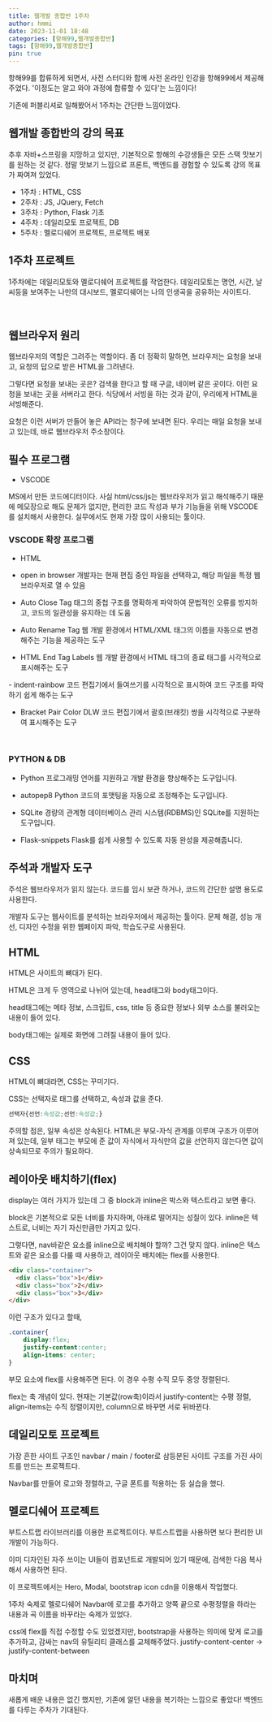 ```yaml
---
title: 웹개발 종합반 1주차
author: hmmi
date: 2023-11-01 18:48
categories: [항해99,웹개발종합반]
tags: [항해99,웹개발종합반]
pin: true
---
```


항해99를 합류하게 되면서, 사전 스터디와 함께 사전 온라인 인강을 항해99에서 제공해주었다. '이정도는 알고 와야 과정에 합류할 수 있다'는 느낌이다!

기존에 퍼블리셔로 일해봤어서 1주차는 간단한 느낌이었다.

## 웹개발 종합반의 강의 목표

추후 자바+스프링을 지망하고 있지만, 기본적으로 항해의 수강생들은 모든 스택 맛보기를 원하는 것 같다. 정말 맛보기 느낌으로 프론트, 백엔드를 경험할 수 있도록 강의 목표가 짜여져 있었다.
- 1주차 : HTML, CSS
- 2주차 : JS, JQuery, Fetch
- 3주차 : Python, Flask 기초
- 4주차 : 데일리모토 프로젝트, DB
- 5주차 : 멜로디쉐어 프로젝트, 프로젝트 배포

## 1주차 프로젝트

1주차에는 데일리모토와 멜로디쉐어 프로젝트를 작업한다. 데일리모토는 명언, 시간, 날씨등을 보여주는 나만의 대시보드, 멜로디쉐어는 나의 인생곡을 공유하는 사이트다.

​

## 웹브라우저 원리

웹브라우저의 역할은 그려주는 역할이다. 좀 더 정확히 말하면, 브라우저는 요청을 보내고, 요청의 답으로 받은 HTML을 그려낸다.

그렇다면 요청을 보내는 곳은? 검색을 한다고 할 때 구글, 네이버 같은 곳이다. 이런 요청을 보내는 곳을 서버라고 한다. 식당에서 서빙을 하는 것과 같이, 우리에게 HTML을 서빙해준다.

요청은 이런 서버가 만들어 놓은 API라는 창구에 보내면 된다. 우리는 매일 요청을 보내고 있는데, 바로 웹브라우저 주소창이다.

## 필수 프로그램
- VSCODE

MS에서 만든 코드에디터이다. 사실 html/css/js는 웹브라우저가 읽고 해석해주기 때문에 메모장으로 해도 문제가 없지만, 편리한 코드 작성과 부가 기능들을 위해 VSCODE를 설치해서 사용한다. 실무에서도 현재 가장 많이 사용되는 툴이다.

### VSCODE 확장 프로그램

- HTML

- open in browser
  개발자는 현재 편집 중인 파일을 선택하고, 해당 파일을 특정 웹 브라우저로 열 수 있음

- Auto Close Tag
  태그의 중첩 구조를 명확하게 파악하여 문법적인 오류를 방지하고, 코드의 일관성을 유지하는 데 도움

- Auto Rename Tag
  웹 개발 환경에서 HTML/XML 태그의 이름을 자동으로 변경해주는 기능을 제공하는 도구

- HTML End Tag Labels
  웹 개발 환경에서 HTML 태그의 종료 태그를 시각적으로 표시해주는 도구

​- indent-rainbow
  코드 편집기에서 들여쓰기를 시각적으로 표시하여 코드 구조를 파악하기 쉽게 해주는 도구

- Bracket Pair Color DLW
  코드 편집기에서 괄호(브래킷) 쌍을 시각적으로 구분하여 표시해주는 도구

​

### PYTHON & DB


- Python
프로그래밍 언어를 지원하고 개발 환경을 향상해주는 도구입니다.

- autopep8
Python 코드의 포맷팅을 자동으로 조정해주는 도구입니다.

- SQLite
경량의 관계형 데이터베이스 관리 시스템(RDBMS)인 SQLite를 지원하는 도구입니다.

- Flask-snippets
Flask를 쉽게 사용할 수 있도록 자동 완성을 제공해줍니다.
​
## 주석과 개발자 도구

주석은 웹브라우저가 읽지 않는다. 코드를 임시 보관 하거나, 코드의 간단한 설명 용도로 사용한다.

개발자 도구는 웹사이트를 분석하는 브라우저에서 제공하는 툴이다. 문제 해결, 성능 개선, 디자인 수정을 위한 웹페이지 파악, 학습도구로 사용된다.

## HTML
HTML은 사이트의 뼈대가 된다.

HTML은 크게 두 영역으로 나뉘어 있는데, head태그와 body태그이다.

head태그에는 메타 정보, 스크립트, css, title 등 중요한 정보나 외부 소스를 불러오는 내용이 들어 있다.

body태그에는 실제로 화면에 그려질 내용이 들어 있다.

## CSS

HTML이 뼈대라면, CSS는 꾸미기다.

CSS는 선택자로 태그를 선택하고, 속성과 값을 준다.

```css
선택자{선언:속성값;선언:속성값;}
```
주의할 점은, 일부 속성은 상속된다. HTML은 부모-자식 관계를 이루며 구조가 이루어져 있는데, 일부 태그는 부모에 준 값이 자식에서 자식만의 값을 선언하지 않는다면 값이 상속되므로 주의가 필요하다.

## 레이아웃 배치하기(flex)

display는 여러 가지가 있는데 그 중 block과 inline은 박스와 텍스트라고 보면 좋다.

block은 기본적으로 모든 너비를 차지하며, 아래로 떨어지는 성질이 있다. inline은 텍스트로, 너비는 자기 자신만큼만 가지고 있다.

그렇다면, nav바같은 요소를 inline으로 배치해야 할까? 그건 맞지 않다. inline은 텍스트와 같은 요소를 다룰 때 사용하고, 레이아웃 배치에는 flex를 사용한다.

```html
<div class="container">
  <div class="box">1</div>
  <div class="box">2</div>
  <div class="box">3</div>
</div>
```
이런 구조가 있다고 할때,

```css
.container{
    display:flex;
    justify-content:center;
    align-items: center;
}
```
부모 요소에 flex를 사용해주면 된다. 이 경우 수평 수직 모두 중앙 정렬된다.

flex는 축 개념이 있다. 현재는 기본값(row축)이라서 justify-content는 수평 정렬, align-items는 수직 정렬이지만, column으로 바꾸면 서로 뒤바뀐다.

## 데일리모토 프로젝트

가장 흔한 사이트 구조인 navbar / main / footer로 삼등분된 사이트 구조를 가진 사이트를 만드는 프로젝트다.

Navbar를 만들어 로고와 정렬하고, 구글 폰트를 적용하는 등 실습을 했다.

## 멜로디쉐어 프로젝트

부트스트랩 라이브러리를 이용한 프로젝트이다. 부트스트랩을 사용하면 보다 편리한 UI개발이 가능하다.

이미 디자인된 자주 쓰이는 UI들이 컴포넌트로 개발되어 있기 때문에, 검색한 다음 복사해서 사용하면 된다.

이 프로젝트에서는 Hero, Modal, bootstrap icon cdn을 이용해서 작업했다.

1주차 숙제로 멜로디쉐어 Navbar에 로고를 추가하고 양쪽 끝으로 수평정렬을 하라는 내용과 곡 이름을 바꾸라는 숙제가 있었다.

css에 flex를 직접 수정할 수도 있었겠지만, bootstrap을 사용하는 의미에 맞게 로고를 추가하고, 감싸는 nav의 유틸리티 클래스를 교체해주었다. justify-content-center -> justify-content-between

## 마치며

새롭게 배운 내용은 없긴 했지만, 기존에 알던 내용을 복기하는 느낌으로 좋았다! 백엔드를 다루는 주차가 기대된다.
